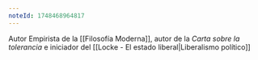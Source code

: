 ```yaml
---
noteId: 1748468964817
---
```


Autor Empirista de la [[Filosofía Moderna]], autor de la *Carta sobre la tolerancia* e iniciador del [[Locke - El estado liberal|Liberalismo político]]
